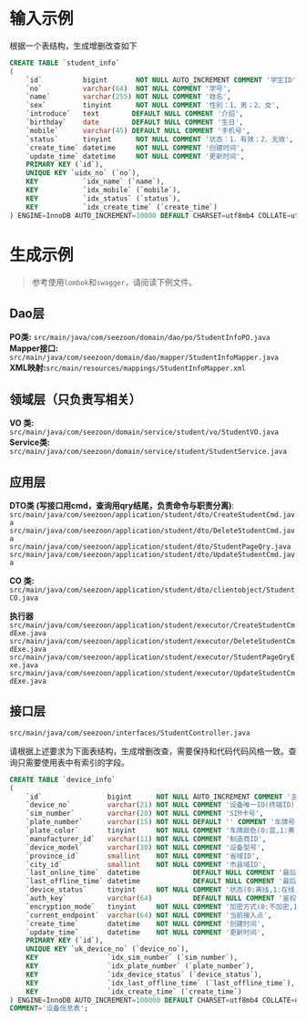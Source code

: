 # 输入示例

根据一个表结构，生成增删改查如下

```sql
CREATE TABLE `student_info`
(
    `id`          bigint       NOT NULL AUTO_INCREMENT COMMENT '学生ID',
    `no`          varchar(64)  NOT NULL COMMENT '学号',
    `name`        varchar(255) NOT NULL COMMENT '姓名',
    `sex`         tinyint      NOT NULL COMMENT '性别：1、男；2、女',
    `introduce`   text        DEFAULT NULL COMMENT '介绍',
    `birthday`    date        DEFAULT NULL COMMENT '生日',
    `mobile`      varchar(45) DEFAULT NULL COMMENT '手机号',
    `status`      tinyint      NOT NULL COMMENT '状态：1、有效；2、无效',
    `create_time` datetime     NOT NULL COMMENT '创建时间',
    `update_time` datetime     NOT NULL COMMENT '更新时间',
    PRIMARY KEY (`id`),
    UNIQUE KEY `uidx_no` (`no`),
    KEY           `idx_name` (`name`),
    KEY           `idx_mobile` (`mobile`),
    KEY           `idx_status` (`status`),
    KEY           `idx_create_time` (`create_time`)
) ENGINE=InnoDB AUTO_INCREMENT=10000 DEFAULT CHARSET=utf8mb4 COLLATE=utf8mb4_0900_ai_ci COMMENT '学生信息表';
```

# 生成示例

> 参考使用`lombok`和`swagger`，请阅读下例文件。

## Dao层

**PO类:** `src/main/java/com/seezoon/domain/dao/po/StudentInfoPO.java`
**Mapper接口:** `src/main/java/com/seezoon/domain/dao/mapper/StudentInfoMapper.java`
**XML映射:**`src/main/resources/mappings/StudentInfoMapper.xml`

## 领域层（只负责写相关）

**VO 类:** `src/main/java/com/seezoon/domain/service/student/vo/StudentVO.java`
**Service类:** `src/main/java/com/seezoon/domain/service/student/StudentService.java`

## 应用层

**DTO类 (写接口用cmd，查询用qry结尾，负责命令与职责分离)**:
`src/main/java/com/seezoon/application/student/dto/CreateStudentCmd.java`
`src/main/java/com/seezoon/application/student/dto/DeleteStudentCmd.java`
`src/main/java/com/seezoon/application/student/dto/StudentPageQry.java`
`src/main/java/com/seezoon/application/student/dto/UpdateStudentCmd.java`

**CO 类:**
`src/main/java/com/seezoon/application/student/dto/clientobject/StudentCO.java`

**执行器**
`src/main/java/com/seezoon/application/student/executor/CreateStudentCmdExe.java`
`src/main/java/com/seezoon/application/student/executor/DeleteStudentCmdExe.java`
`src/main/java/com/seezoon/application/student/executor/StudentPageQryExe.java`
`src/main/java/com/seezoon/application/student/executor/UpdateStudentCmdExe.java`

## 接口层

`src/main/java/com/seezoon/interfaces/StudentController.java`

请根据上述要求为下面表结构，生成增删改查，需要保持和代码代码风格一致。查询只需要使用表中有索引的字段。

```sql
CREATE TABLE `device_info`
(
    `id`                bigint      NOT NULL AUTO_INCREMENT COMMENT '主键ID',
    `device_no`         varchar(21) NOT NULL COMMENT '设备唯一ID(终端ID)',
    `sim_number`        varchar(20) NOT NULL COMMENT 'SIM卡号',
    `plate_number`      varchar(15) NOT NULL DEFAULT '' COMMENT '车牌号',
    `plate_color`       tinyint     NOT NULL COMMENT '车牌颜色(0:蓝,1:黄,2:白,3:黑)',
    `manufacturer_id`   varchar(11) NOT NULL COMMENT '制造商ID',
    `device_model`      varchar(30) NOT NULL COMMENT '设备型号',
    `province_id`       smallint    NOT NULL COMMENT '省域ID',
    `city_id`           smallint    NOT NULL COMMENT '市县域ID',
    `last_online_time`  datetime             DEFAULT NULL COMMENT '最后上线时间',
    `last_offline_time` datetime             DEFAULT NULL COMMENT '最后离线时间',
    `device_status`     tinyint     NOT NULL COMMENT '状态(0:离线,1:在线,2:休眠)',
    `auth_key`          varchar(64)          DEFAULT NULL COMMENT '鉴权密钥',
    `encryption_mode`   tinyint     NOT NULL COMMENT '加密方式(0:不加密,1:RSA)',
    `current_endpoint`  varchar(64) NOT NULL COMMENT '当前接入点',
    `create_time`       datetime    NOT NULL COMMENT '创建时间',
    `update_time`       datetime    NOT NULL COMMENT '更新时间',
    PRIMARY KEY (`id`),
    UNIQUE KEY `uk_device_no` (`device_no`),
    KEY                 `idx_sim_number` (`sim_number`),
    KEY                 `idx_plate_number` (`plate_number`),
    KEY                 `idx_device_status` (`device_status`),
    KEY                 `idx_last_offline_time` (`last_offline_time`),
    KEY                 `idx_create_time` (`create_time`)
) ENGINE=InnoDB AUTO_INCREMENT=100000 DEFAULT CHARSET=utf8mb4 COLLATE=utf8mb4_0900_ai_ci
COMMENT='设备信息表';
```